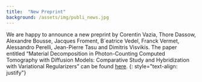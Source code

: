 ```yaml
---
title:  "New Preprint"
background: /assets/img/publi_news.jpg
---
```

We are happy to announce a new preprint by Corentin Vazia, Thore Dassow, Alexandre Bousse, Jacques Froment, B´eatrice Vedel, Franck Vermet, Alessandro Perelli, Jean-Pierre Tasu and Dimitris Visvikis. The paper entitled “Material Decomposition in Photon-Counting Computed Tomography with Diffusion Models: Comparative Study and Hybridization with Variational Regularizers” can be found [here](https://arxiv.org/abs/2503.15383).
{: style="text-align: justify"}

